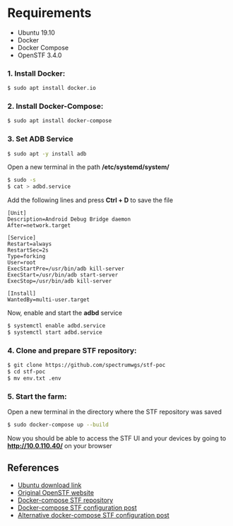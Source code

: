 # Requirements
  - Ubuntu 19.10
  - Docker
  - Docker Compose
  - OpenSTF 3.4.0


### 1. Install Docker:

```sh
$ sudo apt install docker.io
```

### 2. Install Docker-Compose:

```sh
$ sudo apt install docker-compose
```

### 3. Set ADB Service

```sh
$ sudo apt -y install adb
```

Open a new terminal in the path **/etc/systemd/system/**

```sh
$ sudo -s
$ cat > adbd.service
```

Add the following lines and press **Ctrl + D** to save the file

```
[Unit]
Description=Android Debug Bridge daemon
After=network.target

[Service]
Restart=always
RestartSec=2s
Type=forking
User=root
ExecStartPre=/usr/bin/adb kill-server
ExecStart=/usr/bin/adb start-server
ExecStop=/usr/bin/adb kill-server

[Install]
WantedBy=multi-user.target
```

Now, enable and start the **adbd** service

```sh
$ systemctl enable adbd.service
$ systemctl start adbd.service
```

### 4. Clone and prepare STF repository:

```sh
$ git clone https://github.com/spectrumwgs/stf-poc
$ cd stf-poc
$ mv env.txt .env
```

### 5. Start the farm:

Open a new terminal in the directory where the STF repository was saved

```sh
$ sudo docker-compose up --build
```

Now you should be able to access the STF UI and your devices by going to **http://10.0.110.40/** on your browser

## References
  - [Ubuntu download link][Dwld]
  - [Original OpenSTF website][OStf]
  - [Docker-compose STF repository][Repo]
  - [Docker-compose STF configuration post][Post]
  - [Alternative docker-compose STF configuration post][PAlt]

[Dwld]: <http://releases.ubuntu.com/19.10/ubuntu-19.10-desktop-amd64.iso?_ga=2.208302160.351755930.1579897946-533501981.1579552170>
[OStf]: <https://openstf.io/>
[Repo]: <https://github.com/nikosch86/stf-poc>
[Post]: <https://medium.com/@nikosch86/getting-started-with-automated-in-house-testing-on-android-smartphones-using-stf-dafecee4a8ee>
[PAlt]: <https://testerhome.com/topics/17233>
